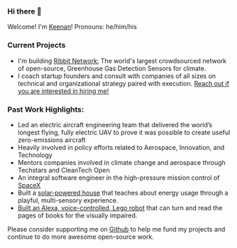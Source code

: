 ### Hi there 👋

Welcome! I'm [Keenan](https://bio.link/klj)! Pronouns: he/him/his

### Current Projects
- I'm building [Ribbit Network:](https://github.com/Ribbit-Network) The world's largest crowdsourced network of open-source, Greenhouse Gas Detection Sensors for climate.
- I coach startup founders and consult with companies of all sizes on technical and organizational strategy paired with execution. [Reach out if you are interested in hiring me!](https://www.notion.so/keenanjohnson/Keenan-Johnson-Consulting-cb1d1dffa382416ab4ea15bf42f0b1f0)

### Past Work Highlights: 
- Led an electric aircraft engineering team that delivered the world’s longest flying, fully electric UAV to prove it was possible to create useful zero-emissions aircraft
- Heavily involved in policy efforts related to Aerospace, Innovation, and Technology
- Mentors companies involved in climate change and aerospace through Techstars and CleanTech Open
- An integral software engineer in the high-pressure mission control of [SpaceX](https://www.keenanjohnson.com/work#spacex)
- Built a [solar-powered house](https://github.com/keenanjohnson/house-pet) that teaches about energy usage through a playful, multi-sensory experience.
- [Built an Alexa, voice-controlled, Lego robot](https://github.com/keenanjohnson/Paige-Turner) that can turn and read the pages of books for the visually impaired.

Please consider supporting me on [Github](https://github.com/sponsors/keenanjohnson) to help me fund my projects and continue to do more awesome open-source work.

<!--
**keenanjohnson/keenanjohnson** is a ✨ _special_ ✨ repository because its `README.md` (this file) appears on your GitHub profile.

Here are some ideas to get you started:

- 🔭 I’m currently working on ...
- 🌱 I’m currently learning ...
- 👯 I’m looking to collaborate on ...
- 🤔 I’m looking for help with ...
- 💬 Ask me about ...
- 📫 How to reach me: ...
- 😄 Pronouns: ...
- ⚡ Fun fact: ...
-->
